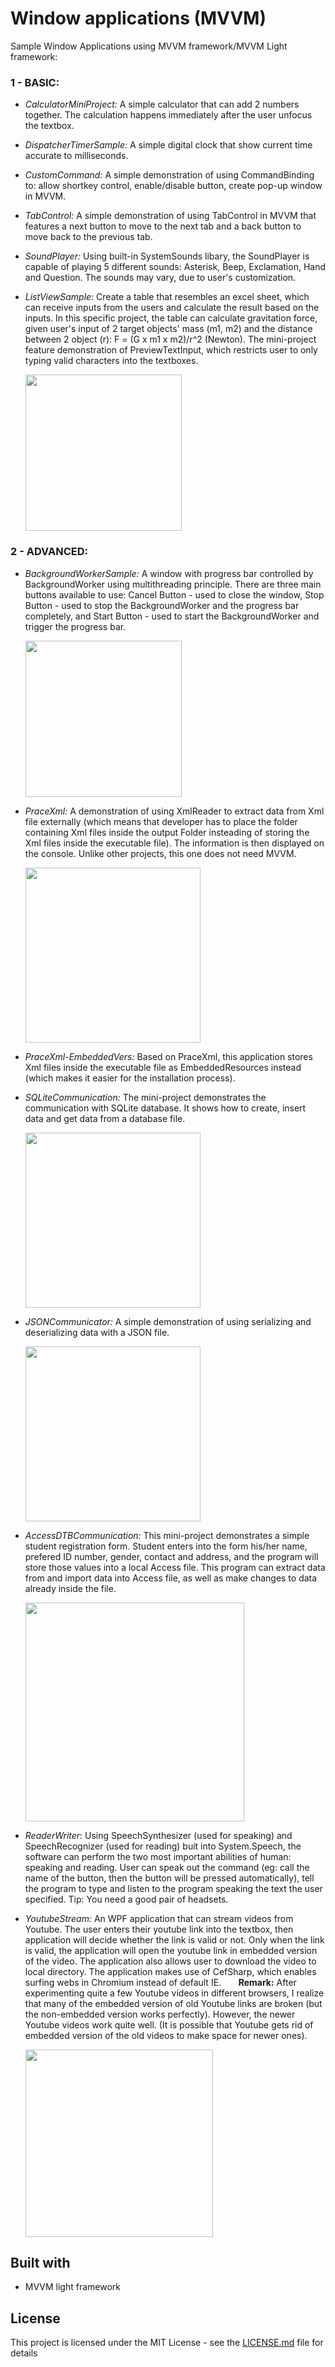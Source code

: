 # Window applications (MVVM)
Sample Window Applications using MVVM framework/MVVM Light framework:
### 1 - BASIC:
- *CalculatorMiniProject:* A simple calculator that can add 2 numbers together. The calculation happens immediately after the user unfocus the textbox.
- *DispatcherTimerSample:* A simple digital clock that show current time accurate to milliseconds.
- *CustomCommand:* A simple demonstration of using CommandBinding to: allow shortkey control, enable/disable button, create pop-up window in MVVM.
- *TabControl:* A simple demonstration of using TabControl in MVVM that features a next button to move to the next tab and a back button to move back to the previous tab. 
- *SoundPlayer:* Using built-in SystemSounds libary, the SoundPlayer is capable of playing 5 different sounds: Asterisk, Beep, Exclamation, Hand and Question. The sounds may vary, due to user's customization.
- *ListViewSample:* Create a table that resembles an excel sheet, which can receive inputs from the users and calculate the result based on the inputs. In this specific project, the table can calculate gravitation force, given user's input of 2 target objects' mass (m1, m2) and the distance between 2 object (r): F = (G x m1 x m2)/r^2 (Newton). The mini-project feature demonstration of PreviewTextInput, which restricts user to only typing valid characters into the textboxes.

  <img src="https://github.com/minhducubc97/Window-Applications-MVVM/blob/master/Images/Github11.PNG" height="250"/>
  
### 2 - ADVANCED:
- *BackgroundWorkerSample:* A window with progress bar controlled by BackgroundWorker using multithreading principle. There are three main buttons available to use: Cancel Button - used to close the window, Stop Button - used to stop the BackgroundWorker and the progress bar completely, and Start Button - used to start the BackgroundWorker and trigger the progress bar.

  <img src="https://github.com/minhducubc97/Window-Applications-MVVM/blob/master/Images/BackgroundWorker.PNG"  height="250"/>
  
- *PraceXml:* A demonstration of using XmlReader to extract data from Xml file externally (which means that developer has to place the folder containing Xml files inside the output Folder insteading of storing the Xml files inside the executable file). The information is then displayed on the console. Unlike other projects, this one does not need MVVM.

  <img src="https://github.com/minhducubc97/Window-Applications-MVVM/blob/master/Images/Github10.PNG" height="280"/>
  
- *PraceXml-EmbeddedVers:* Based on PraceXml, this application stores Xml files inside the executable file as EmbeddedResources instead (which makes it easier for the installation process).
- *SQLiteCommunication:* The mini-project demonstrates the communication with SQLite database. It shows how to create, insert data and get data from a database file.

  <img src="https://github.com/minhducubc97/Window-Applications-MVVM/blob/master/Images/SQLCommunication.PNG" height="280"/>
  
- *JSONCommunicator:* A simple demonstration of using serializing and deserializing data with a JSON file. 

  <img src="https://github.com/minhducubc97/Window-Applications-MVVM/blob/master/Images/JSONCommunicator.PNG" height="280"/>
  
- *AccessDTBCommunication:* This mini-project demonstrates a simple student registration form. Student enters into the form his/her name, prefered ID number, gender, contact and address, and the program will store those values into a local Access file. This program can extract data from and import data into Access file, as well as make changes to data already inside the file.

  <img src="https://github.com/minhducubc97/Window-Applications-MVVM/blob/master/Images/AccessDTBCommunication.PNG" height="350"/>
  
- *ReaderWriter*: Using SpeechSynthesizer (used for speaking) and SpeechRecognizer (used for reading) buit into System.Speech, the software can perform the two most important abilities of human: speaking and reading. User can speak out the command (eg: call the name of the button, then the button will be pressed automatically), tell the program to type and listen to the program speaking the text the user specified. Tip: You need a good pair of headsets.
- *YoutubeStream:* An WPF application that can stream videos from Youtube. The user enters their youtube link into the textbox, then application will decide whether the link is valid or not. Only when the link is valid, the application will open the youtube link in embedded version of the video. The application also allows user to download the video to local directory. The application makes use of CefSharp, which enables surfing webs in Chromium instead of default IE.&nbsp;&nbsp;&nbsp;&nbsp;&nbsp;&nbsp;
**Remark:** After experimenting quite a few Youtube videos in different browsers, I realize that many of the embedded version of old Youtube links are broken (but the non-embedded version works perfectly). However, the newer Youtube videos work quite well. (It is possible that Youtube gets rid of embedded version of the old videos to make space for newer ones).

  <img src="https://github.com/minhducubc97/Window-Applications-MVVM/blob/master/Images/YoutubeRight.PNG" height="300"/>

## Built with
- MVVM light framework

## License
This project is licensed under the MIT License - see the [LICENSE.md](https://github.com/minhducubc97/Window-Applications-MVVM/blob/master/LICENSE) file for details
